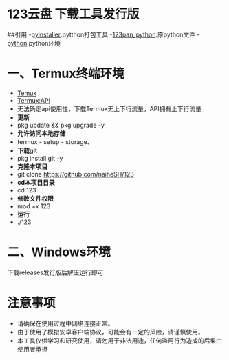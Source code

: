 # 123云盘 下载工具发行版
##引用
-[pyinstaller](https://github.com/pyinstaller/pyinstaller):pytthon打包工具
-[123pan_python](https://github.com/naiheSH/123pan):原python文件
-[python](https://www.python.org/):python环境

# 一、Termux终端环境
- [Temux](https://f-droid.org/en/packages/com.termux/)
- [Termux:API](https://f-droid.org/en/packages/com.termux.api/)
- 无法确定api使用性，下载Termux无上下行流量，API拥有上下行流量
- **更新**
- pkg update && pkg upgrade -y
- **允许访问本地存储**
- termux - setup - storage、
- **下载git**
- pkg install git -y
- **克隆本项目**
- git clone https://github.com/naiheSH/123
- **cd本项目目录**
- cd 123
- **修改文件权限**
- mod +x 123
- **运行**
- ./123
# 二、Windows环境
下载releases发行版后解压运行即可
# 注意事项

- 请确保在使用过程中网络连接正常。
- 由于使用了模拟安卓客户端协议，可能会有一定的风险，请谨慎使用。
- 本工具仅供学习和研究使用，请勿用于非法用途，任何滥用行为造成的后果由使用者承担